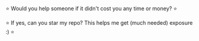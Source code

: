 ⭐ Would you help someone if it didn't cost you any time or money? ⭐

⭐ If yes, can you star my repo? This helps me get (much needed) exposure :) ⭐